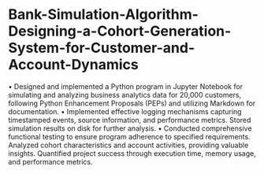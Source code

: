 # Bank-Simulation-Algorithm-Designing-a-Cohort-Generation-System-for-Customer-and-Account-Dynamics
•	Designed and implemented a Python program in Jupyter Notebook for simulating and analyzing business analytics data for 20,000 customers, following Python Enhancement Proposals (PEPs) and utilizing Markdown for documentation.
•	Implemented effective logging mechanisms capturing timestamped events, source information, and performance metrics. Stored simulation results on disk for further analysis.
•	Conducted comprehensive functional testing to ensure program adherence to specified requirements. Analyzed cohort characteristics and account activities, providing valuable insights. Quantified project success through execution time, memory usage, and performance metrics.
